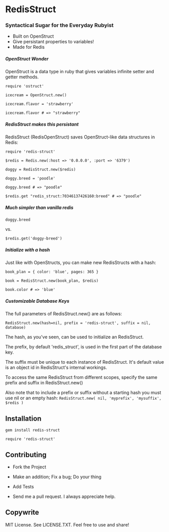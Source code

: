 
# RedisStruct
### Syntactical Sugar for the Everyday Rubyist

* Built on OpenStruct
* Give persistant properties to variables!
* Made for Redis



##### OpenStruct Wonder

OpenStruct is a data type in ruby that gives variables infinite setter and getter methods. 

```
require 'ostruct'

icecream = OpenStruct.new()

icecream.flavor = 'strawberry'

icecream.flavor # => "strawberry"

```

##### RedisStruct makes this persistant

RedisStruct (RedisOpenStruct) saves OpenStruct-like data structures in Redis:

```
require 'redis-struct'

$redis = Redis.new(:host => '0.0.0.0', :port => '6379')

doggy = RedisStruct.new($redis)

doggy.breed = 'poodle'

doggy.breed # => "poodle"

$redis.get "redis_struct:70346137426160:breed" # => "poodle"

```

##### Much simpler than vanilla redis

```
doggy.breed
```

vs.


```
$redis.get('doggy-breed')
```


##### Initialize with a hash

Just like with OpenStructs, you can make new RedisStructs with a hash:

```	
book_plan = { color: 'blue', pages: 365 }

book = RedisStruct.new(book_plan, $redis)

book.color # => 'blue'

```

##### Customizable Database Keys

The full parameters of RedisStruct.new() are as follows: 

```
RedisStruct.new(hash=nil, prefix = 'redis-struct', suffix = nil, database)
```

The hash, as you've seen, can be used to initialize an RedisStruct.

The prefix, by default 'redis_struct', is used in the first part of the database key. 

The suffix must be unique to each instance of RedisStruct. It's default value is an object id in RedisStruct's internal workings. 

To access the same RedisStruct from different scopes, specify the same prefix and suffix in RedisStruct.new()

Also note that to include a prefix or suffix without a starting hash you must use nil or an empty hash: `RedisStruct.new( nil, 'myprefix', 'mysuffix', $redis )`

## Installation

```
gem install redis-struct
```

```
require 'redis-struct'
```

## Contributing

- Fork the Project

- Make an addition; Fix a bug; Do your thing

- Add Tests

- Send me a pull request. I always appreciate help.

## Copywrite

MIT License. See LICENSE.TXT. Feel free to use and share!